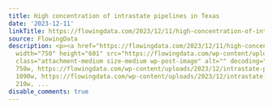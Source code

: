 ```yaml
---
title: High concentration of intrastate pipelines in Texas
date: '2023-12-11'
linkTitle: https://flowingdata.com/2023/12/11/high-concentration-of-intrastate-pipelines-in-texas/
source: FlowingData
description: <p><a href="https://flowingdata.com/2023/12/11/high-concentration-of-intrastate-pipelines-in-texas/"><img
  width="750" height="601" src="https://flowingdata.com/wp-content/uploads/2023/12/intrastate-power-grid-750x601.png"
  class="attachment-medium size-medium wp-post-image" alt="" decoding="async" srcset="https://flowingdata.com/wp-content/uploads/2023/12/intrastate-power-grid-750x601.png
  750w, https://flowingdata.com/wp-content/uploads/2023/12/intrastate-power-grid-1090x873.png
  1090w, https://flowingdata.com/wp-content/uploads/2023/12/intrastate-power-grid-210x168.png
  210w, ...
disable_comments: true
---
```

<p><a href="https://flowingdata.com/2023/12/11/high-concentration-of-intrastate-pipelines-in-texas/"><img width="750" height="601" src="https://flowingdata.com/wp-content/uploads/2023/12/intrastate-power-grid-750x601.png" class="attachment-medium size-medium wp-post-image" alt="" decoding="async" srcset="https://flowingdata.com/wp-content/uploads/2023/12/intrastate-power-grid-750x601.png 750w, https://flowingdata.com/wp-content/uploads/2023/12/intrastate-power-grid-1090x873.png 1090w, https://flowingdata.com/wp-content/uploads/2023/12/intrastate-power-grid-210x168.png 210w, ...